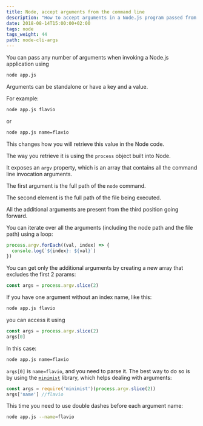 ```yaml
---
title: Node, accept arguments from the command line
description: "How to accept arguments in a Node.js program passed from the command line"
date: 2018-08-14T15:00:00+02:00
tags: node
tags_weight: 44
path: node-cli-args
---
```


You can pass any number of arguments when invoking a Node.js application using

```bash
node app.js
```

Arguments can be standalone or have a key and a value.

For example:

```bash
node app.js flavio
```

or

```bash
node app.js name=flavio
```

This changes how you will retrieve this value in the Node code.

The way you retrieve it is using the `process` object built into Node.

It exposes an `argv` property, which is an array that contains all the command line invocation arguments.

The first argument is the full path of the `node` command.

The second element is the full path of the file being executed.

All the additional arguments are present from the third position going forward.

You can iterate over all the arguments (including the node path and the file path) using a loop:

```js
process.argv.forEach((val, index) => {
  console.log(`${index}: ${val}`)
})
```

You can get only the additional arguments by creating a new array that excludes the first 2 params:

```js
const args = process.argv.slice(2)
```

If you have one argument without an index name, like this:

```bash
node app.js flavio
```

you can access it using

```js
const args = process.argv.slice(2)
args[0]
```

In this case:

```bash
node app.js name=flavio
```

`args[0]` is `name=flavio`, and you need to
parse it. The best way to do so is by using the [`minimist`](https://www.npmjs.com/package/minimist) library, which helps dealing with arguments:

```js
const args = require('minimist')(process.argv.slice(2))
args['name'] //flavio
```

This time you need to use double dashes before each argument name:

```bash
node app.js --name=flavio
```